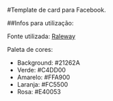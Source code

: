 #Template de card para Facebook.

##Infos para utilização:

Fonte utilizada: [Raleway](https://www.google.com/fonts/specimen/Raleway)

Paleta de cores:
* Background: #21262A
* Verde: #C4DD00
* Amarelo: #FFA900
* Laranja: #FC5500
* Rosa: #E40053
